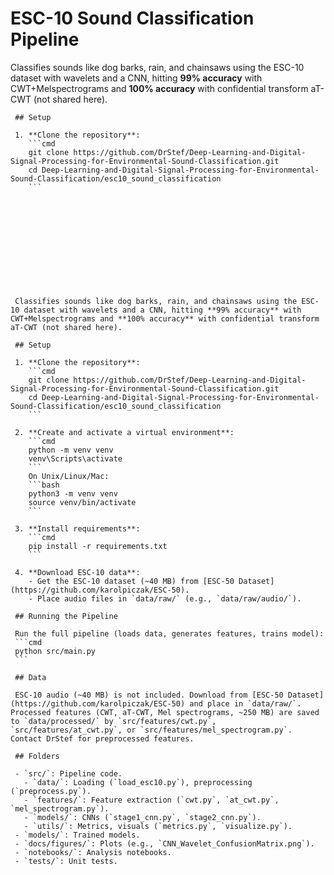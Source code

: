 # ESC-10 Sound Classification Pipeline


Classifies sounds like dog barks, rain, and chainsaws using the ESC-10 dataset with wavelets and a CNN, hitting **99% accuracy** with CWT+Melspectrograms and **100% accuracy** with confidential transform aT-CWT (not shared here).

     ## Setup

     1. **Clone the repository**:
        ```cmd
        git clone https://github.com/DrStef/Deep-Learning-and-Digital-Signal-Processing-for-Environmental-Sound-Classification.git
        cd Deep-Learning-and-Digital-Signal-Processing-for-Environmental-Sound-Classification/esc10_sound_classification
        ```












     Classifies sounds like dog barks, rain, and chainsaws using the ESC-10 dataset with wavelets and a CNN, hitting **99% accuracy** with CWT+Melspectrograms and **100% accuracy** with confidential transform aT-CWT (not shared here). 

     ## Setup

     1. **Clone the repository**:
        ```cmd
        git clone https://github.com/DrStef/Deep-Learning-and-Digital-Signal-Processing-for-Environmental-Sound-Classification.git
        cd Deep-Learning-and-Digital-Signal-Processing-for-Environmental-Sound-Classification/esc10_sound_classification
        ```

     2. **Create and activate a virtual environment**:
        ```cmd
        python -m venv venv
        venv\Scripts\activate
        ```
        On Unix/Linux/Mac:
        ```bash
        python3 -m venv venv
        source venv/bin/activate
        ```

     3. **Install requirements**:
        ```cmd
        pip install -r requirements.txt
        ```

     4. **Download ESC-10 data**:
        - Get the ESC-10 dataset (~40 MB) from [ESC-50 Dataset](https://github.com/karolpiczak/ESC-50).
        - Place audio files in `data/raw/` (e.g., `data/raw/audio/`).

     ## Running the Pipeline

     Run the full pipeline (loads data, generates features, trains model):
     ```cmd
     python src/main.py
     ```

     ## Data

     ESC-10 audio (~40 MB) is not included. Download from [ESC-50 Dataset](https://github.com/karolpiczak/ESC-50) and place in `data/raw/`. Processed features (CWT, aT-CWT, Mel spectrograms, ~250 MB) are saved to `data/processed/` by `src/features/cwt.py`, `src/features/at_cwt.py`, or `src/features/mel_spectrogram.py`. Contact DrStef for preprocessed features.

     ## Folders

     - `src/`: Pipeline code.
       - `data/`: Loading (`load_esc10.py`), preprocessing (`preprocess.py`).
       - `features/`: Feature extraction (`cwt.py`, `at_cwt.py`, `mel_spectrogram.py`).
       - `models/`: CNNs (`stage1_cnn.py`, `stage2_cnn.py`).
       - `utils/`: Metrics, visuals (`metrics.py`, `visualize.py`).
     - `models/`: Trained models.
     - `docs/figures/`: Plots (e.g., `CNN_Wavelet_ConfusionMatrix.png`).
     - `notebooks/`: Analysis notebooks.
     - `tests/`: Unit tests.
